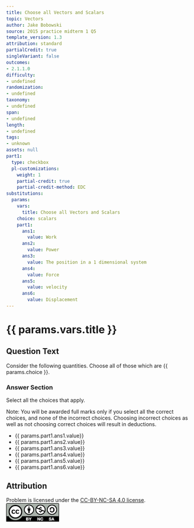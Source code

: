 ```yaml
---
title: Choose all Vectors and Scalars
topic: Vectors
author: Jake Bobowski
source: 2015 practice midterm 1 Q5
template_version: 1.3
attribution: standard
partialCredit: true
singleVariant: false
outcomes:
- 2.1.1.0
difficulty:
- undefined
randomization:
- undefined
taxonomy:
- undefined
span:
- undefined
length:
- undefined
tags:
- unknown
assets: null
part1:
  type: checkbox
  pl-customizations:
    weight: 1
    partial-credit: true
    partial-credit-method: EDC
substitutions:
  params:
    vars:
      title: Choose all Vectors and Scalars
    choice: scalars
    part1:
      ans1:
        value: Work
      ans2:
        value: Power
      ans3:
        value: The position in a 1 dimensional system
      ans4:
        value: Force
      ans5:
        value: velocity
      ans6:
        value: Displacement
---
```

# {{ params.vars.title }}

## Question Text

Consider the following quantities. Choose all of those which are {{ params.choice }}.

### Answer Section

Select all the choices that apply.

Note: You will be awarded full marks only if you select all the correct choices, and none of the incorrect choices. Choosing incorrect choices as well as not choosing correct choices will result in deductions.

- {{ params.part1.ans1.value}}
- {{ params.part1.ans2.value}}
- {{ params.part1.ans3.value}}
- {{ params.part1.ans4.value}}
- {{ params.part1.ans5.value}}
- {{ params.part1.ans6.value}}

## Attribution

Problem is licensed under the [CC-BY-NC-SA 4.0 license](https://creativecommons.org/licenses/by-nc-sa/4.0/).<br> ![The Creative Commons 4.0 license requiring attribution-BY, non-commercial-NC, and share-alike-SA license.](https://raw.githubusercontent.com/firasm/bits/master/by-nc-sa.png)